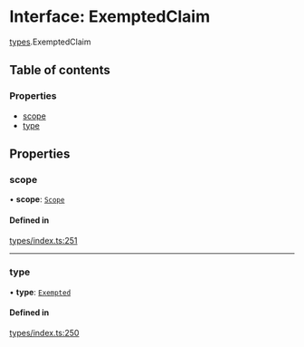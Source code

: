 # Interface: ExemptedClaim

[types](../wiki/types).ExemptedClaim

## Table of contents

### Properties

- [scope](../wiki/types.ExemptedClaim#scope)
- [type](../wiki/types.ExemptedClaim#type)

## Properties

### scope

• **scope**: [`Scope`](../wiki/types.Scope)

#### Defined in

[types/index.ts:251](https://github.com/PolymeshAssociation/polymesh-sdk/blob/07a4c5b0/src/types/index.ts#L251)

___

### type

• **type**: [`Exempted`](../wiki/types.ClaimType#exempted)

#### Defined in

[types/index.ts:250](https://github.com/PolymeshAssociation/polymesh-sdk/blob/07a4c5b0/src/types/index.ts#L250)
